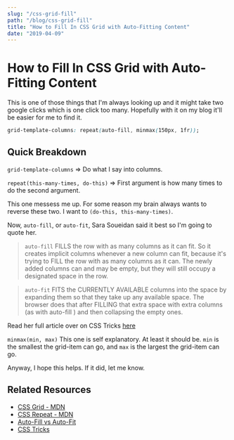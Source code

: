 ```yaml
---
slug: "/css-grid-fill"
path: "/blog/css-grid-fill"
title: "How to Fill In CSS Grid with Auto-Fitting Content"
date: "2019-04-09"
---
```


# How to Fill In CSS Grid with Auto-Fitting Content

This is one of those things that I'm always looking up and it might take two google clicks which is one click too many. Hopefully with it on my blog it'll be easier for me to find it.

```css
grid-template-columns: repeat(auto-fill, minmax(150px, 1fr));
```

## Quick Breakdown

`grid-template-columns` => Do what I say into columns.

`repeat(this-many-times, do-this)` => First argument is how many times to do the second argument.

This one messess me up. For some reason my brain always wants to reverse these two. I want to `(do-this, this-many-times)`.

Now, `auto-fill`, or `auto-fit`, Sara Soueidan said it best so I'm going to quote her.

> `auto-fill` FILLS the row with as many columns as it can fit. So it creates implicit columns whenever a new column can fit, because it's trying to FILL the row with as many columns as it can. The newly added columns can and may be empty, but they will still occupy a designated space in the row.

> `auto-fit` FITS the CURRENTLY AVAILABLE columns into the space by expanding them so that they take up any available space. The browser does that after FILLING that extra space with extra columns (as with auto-fill ) and then collapsing the empty ones.

Read her full article over on CSS Tricks [here](https://css-tricks.com/auto-sizing-columns-css-grid-auto-fill-vs-auto-fit/)

`minmax(min, max)` This one is self explanatory. At least it should be. `min` is the smallest the grid-item can go, and `max` is the largest the grid-item can go.

Anyway, I hope this helps. If it did, let me know.

## Related Resources
- [CSS Grid - MDN](https://developer.mozilla.org/en-US/docs/Web/CSS/grid)
- [CSS Repeat - MDN](https://developer.mozilla.org/en-US/docs/Web/CSS/repeat)
- [Auto-Fill vs Auto-Fit](https://css-tricks.com/auto-sizing-columns-css-grid-auto-fill-vs-auto-fit/)
- [CSS Tricks](https://css-tricks.com/snippets/css/complete-guide-grid/)